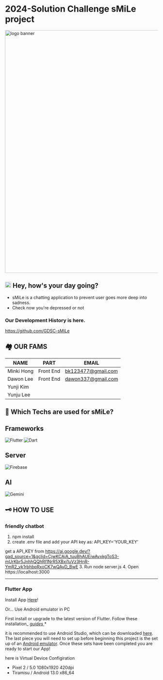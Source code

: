 # 2024-Solution Challenge sMiLe project
<img src="https://ifh.cc/g/P5kQQg.png" alt="logo banner" width="800">

## <img src="https://ifh.cc/g/W3mCcz.png" alt="logo banner" width="20"> Hey, how's your day going?
* sMiLe is a chatting application to prevent user goes more deep into sadness.
* Check now you're depressed or not

### Our Development History is here.
https://github.com/GDSC-sMiLe

###
## 🏘 OUR FAMS
| NAME | PART | EMAIL |
| ------- | ------- | ------- |
| Minki Hong  |  Front End  | bk123477@gmail.com |
| Dawon Lee  |  Front End  | dawon337@gmail.com  |
| Yunji Kim  |    |   |
| Yunju Lee  |    |   |

###
## 🔨 Which Techs are used for sMiLe?

## Frameworks
![Flutter](https://img.shields.io/badge/Flutter-02569B?style=for-the-badge&logo=flutter&logoColor=white)
![Dart](https://img.shields.io/badge/Dart-0175C2?style=for-the-badge&logo=dart&logoColor=white)

## Server
![Firebase](https://img.shields.io/badge/Firebase-FFCA28?style=for-the-badge&logo=firebase&logoColor=black)

## AI

![Gemini](https://img.shields.io/badge/Gemini-8E75B2?style=for-the-badge&logo=google&logoColor=white)

###
## 🗝 HOW TO USE

### friendly chatbot
1. npm install
2. create .env file and add your API key as:
     API_KEY='YOUR_KEY'

get a API_KEY from https://ai.google.dev/?gad_source=1&gclid=CjwKCAiA_tuuBhAUEiwAvxkgToS3-mUrKbr5JnhhQQhRI1NrR5XBxi1uVz3HnR-YmR2_vk1rbhbpRxoCK7wQAvD_BwE
3. Run node server.js
4. Open https://localhost:3000

---


### Flutter App

Install App [Here](https://drive.google.com/drive/folders/1IkbECU6V91VW5dOiSl7Kxp-d4xjlR_rM?usp=sharing)!




Or... Use Android emulator in PC

First install or upgrade to the latest version of Flutter. Follow these installation_ [_guides_ ](https://flutter.dev/docs/get-started/install)*


it is recommended to use Android Studio, which can be downloaded [here](https://developer.android.com/studio/?gclid=CjwKCAjwq_D7BRADEiwAVMDdHjI_Lu5xR1whSMHH-WDMO3x6WDQVbBcZxbhN9h6m9SsT6b_wjmuKkhoCbSwQAvD_BwE&gclsrc=aw.ds). The last piece you will need to set up before beginning this project is the set up of an [Android emulator](https://flutter.dev/docs/get-started/install/macos#set-up-the-android-emulator). Once these sets have been completed you are ready to start our App!

here is Virtual Device Configiration

- Pixel 2 / 5.0 1080x1920 420dpi
- Tiramisu / Android 13.0 x86_64

